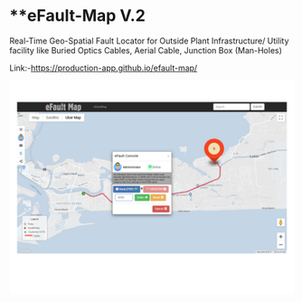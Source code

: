 # **eFault-Map V.2

Real-Time Geo-Spatial Fault Locator for Outside Plant Infrastructure/ Utility facility like Buried Optics Cables, Aerial Cable, Junction Box (Man-Holes)

Link:-https://production-app.github.io/efault-map/


![alt text]( https://github.com/production-app/efault-map/blob/master/dist/readmeimg.png)


